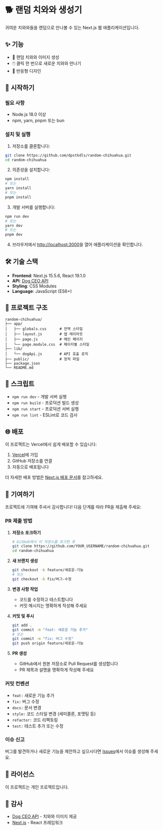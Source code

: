 # 🐕 랜덤 치와와 생성기

귀여운 치와와들을 랜덤으로 만나볼 수 있는 Next.js 웹 애플리케이션입니다.

## ✨ 기능

- 🎲 랜덤 치와와 이미지 생성
- 🖱️ 클릭 한 번으로 새로운 치와와 만나기
- 📱 반응형 디자인

## 🚀 시작하기

### 필요 사항

- Node.js 18.0 이상
- npm, yarn, pnpm 또는 bun

### 설치 및 실행

1. 저장소를 클론합니다:

```bash
git clone https://github.com/dpstkdls/random-chihuahua.git
cd random-chihuahua
```

2. 의존성을 설치합니다:

```bash
npm install
# 또는
yarn install
# 또는
pnpm install
```

3. 개발 서버를 실행합니다:

```bash
npm run dev
# 또는
yarn dev
# 또는
pnpm dev
```

4. 브라우저에서 [http://localhost:3000](http://localhost:3000)을 열어 애플리케이션을 확인합니다.

## 🛠️ 기술 스택

- **Frontend**: Next.js 15.5.6, React 19.1.0
- **API**: [Dog CEO API](https://dog.ceo/dog-api/)
- **Styling**: CSS Modules
- **Language**: JavaScript (ES6+)

## 📂 프로젝트 구조

```
random-chihuahua/
├── app/
│   ├── globals.css      # 전역 스타일
│   ├── layout.js        # 앱 레이아웃
│   ├── page.js          # 메인 페이지
│   └── page.module.css  # 페이지별 스타일
├── lib/
│   └── dogApi.js        # API 호출 로직
├── public/              # 정적 파일
├── package.json
└── README.md
```

## 🔧 스크립트

- `npm run dev` - 개발 서버 실행
- `npm run build` - 프로덕션 빌드 생성
- `npm run start` - 프로덕션 서버 실행
- `npm run lint` - ESLint로 코드 검사

## 🌐 배포

이 프로젝트는 Vercel에서 쉽게 배포할 수 있습니다:

1. [Vercel](https://vercel.com)에 가입
2. GitHub 저장소를 연결
3. 자동으로 배포됩니다

더 자세한 배포 방법은 [Next.js 배포 문서](https://nextjs.org/docs/app/building-your-application/deploying)를 참고하세요.

## 🤝 기여하기

프로젝트에 기여해 주셔서 감사합니다! 다음 단계를 따라 PR을 제출해 주세요:

### PR 제출 방법

1. **저장소 포크하기**

   ```bash
   # GitHub에서 이 저장소를 포크한 후
   git clone https://github.com/YOUR_USERNAME/random-chihuahua.git
   cd random-chihuahua
   ```

2. **새 브랜치 생성**

   ```bash
   git checkout -b feature/새로운-기능
   # 또는
   git checkout -b fix/버그-수정
   ```

3. **변경 사항 작업**

   - 코드를 수정하고 테스트합니다
   - 커밋 메시지는 명확하게 작성해 주세요

4. **커밋 및 푸시**

   ```bash
   git add .
   git commit -m "feat: 새로운 기능 추가"
   # 또는
   git commit -m "fix: 버그 수정"
   git push origin feature/새로운-기능
   ```

5. **PR 생성**
   - GitHub에서 원본 저장소로 Pull Request를 생성합니다
   - PR 제목과 설명을 명확하게 작성해 주세요

### 커밋 컨벤션

- `feat:` 새로운 기능 추가
- `fix:` 버그 수정
- `docs:` 문서 변경
- `style:` 코드 스타일 변경 (세미콜론, 포맷팅 등)
- `refactor:` 코드 리팩토링
- `test:` 테스트 추가 또는 수정

### 이슈 신고

버그를 발견하거나 새로운 기능을 제안하고 싶으시다면 [Issues](https://github.com/dpstkdls/random-chihuahua/issues)에서 이슈를 생성해 주세요.

## 📄 라이선스

이 프로젝트는 개인 프로젝트입니다.

## 🙏 감사

- [Dog CEO API](https://dog.ceo/dog-api/) - 치와와 이미지 제공
- [Next.js](https://nextjs.org) - React 프레임워크
